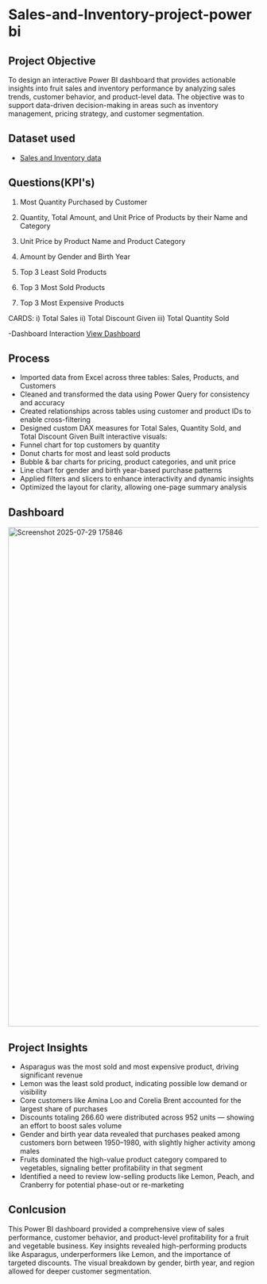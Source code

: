 # Sales-and-Inventory-project-power bi
## Project Objective
To design an interactive Power BI dashboard that provides actionable insights into fruit sales and inventory performance by analyzing sales trends, customer behavior, and product-level data. The objective was to support data-driven decision-making in areas such as inventory management, pricing strategy, and customer segmentation.

## Dataset used
- <a href="https://drive.google.com/drive/folders/1DshD-Ud037J1ij9QPiyrLghjYRXClZGq">Sales and Inventory data</a>

## Questions(KPI's)
1. Most Quantity Purchased by Customer
2. Quantity, Total Amount, and Unit Price of Products by their Name and Category
3. Unit Price by Product Name and Product Category
4. Amount by Gender and Birth Year

5. Top 3 Least Sold Products
6. Top 3 Most Sold Products 
7. Top 3 Most Expensive Products

CARDS:
	i) Total Sales
	ii) Total Discount Given 
	iii) Total Quantity Sold

-Dashboard Interaction <a href="https://github.com/Meghanaaaaaaaaaaaaa/Sales-and-Inventory-project-/blob/main/Sales%20and%20Inventory%20Analysis.pbix">View Dashboard</a>

## Process
- Imported data from Excel across three tables: Sales, Products, and Customers
- Cleaned and transformed the data using Power Query for consistency and accuracy
- Created relationships across tables using customer and product IDs to enable cross-filtering
- Designed custom DAX measures for Total Sales, Quantity Sold, and Total Discount Given
 Built interactive visuals:
- Funnel chart for top customers by quantity
- Donut charts for most and least sold products
- Bubble & bar charts for pricing, product categories, and unit price
- Line chart for gender and birth year-based purchase patterns
- Applied filters and slicers to enhance interactivity and dynamic insights
- Optimized the layout for clarity, allowing one-page summary analysis

## Dashboard
<img width="1919" height="1006" alt="Screenshot 2025-07-29 175846" src="https://github.com/user-attachments/assets/ffb8250f-a190-4b68-9ba2-d8a5f7576cdf" />

## Project Insights
- Asparagus was the most sold and most expensive product, driving significant revenue
- Lemon was the least sold product, indicating possible low demand or visibility
- Core customers like Amina Loo and Corelia Brent accounted for the largest share of purchases
- Discounts totaling 266.60 were distributed across 952 units — showing an effort to boost sales volume
- Gender and birth year data revealed that purchases peaked among customers born between 1950–1980, with slightly higher activity among males
- Fruits dominated the high-value product category compared to vegetables, signaling better profitability in that segment
- Identified a need to review low-selling products like Lemon, Peach, and Cranberry for potential phase-out or re-marketing


 ## Conlcusion
This Power BI dashboard provided a comprehensive view of sales performance, customer behavior, and product-level profitability for a fruit and vegetable business. Key insights revealed high-performing products like Asparagus, underperformers like Lemon, and the importance of targeted discounts. The visual breakdown by gender, birth year, and region allowed for deeper customer segmentation.





 
